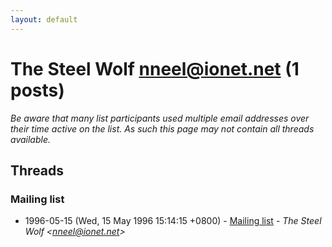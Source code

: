 ```yaml
---
layout: default
---
```


# The Steel Wolf <nneel@ionet.net> (1 posts)

_Be aware that many list participants used multiple email addresses over their time active on the list. As such this page may not contain all threads available._

## Threads

### Mailing list
+ 1996-05-15 (Wed, 15 May 1996 15:14:15 +0800) - [Mailing list](/archive/1996/05/3acdb42d5702a31534c6a67075382a020f23ee90f93747fdf8e0c0e9a57a77b6) - _The Steel Wolf \<nneel@ionet.net\>_


